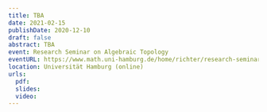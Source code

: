 ```yaml
---
title: TBA
date: 2021-02-15
publishDate: 2020-12-10
draft: false
abstract: TBA
event: Research Seminar on Algebraic Topology
eventURL: https://www.math.uni-hamburg.de/home/richter/research-seminar-jhbr.html
location: Universität Hamburg (online)
urls:
  pdf:
  slides:
  video:
---
```

